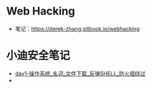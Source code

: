 # Web Hacking
- 笔记：https://derek-zhang.gitbook.io/webhacking

# 小迪安全笔记
- [day1-操作系统_名词_文件下载_反弹SHELL_防火墙绕过](https://derek-zhang.gitbook.io/webhacking/xiao-di-an-quan/day1-cao-zuo-xi-tong-ming-ci-wen-jian-xia-zai-fan-dan-shell-fang-huo-qiang-rao-guo)
- 


